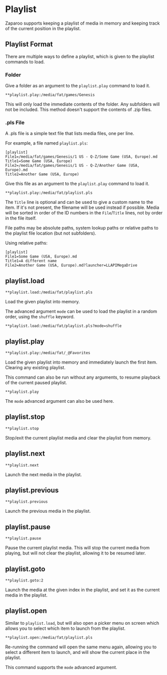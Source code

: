 # Playlist

Zaparoo supports keeping a playlist of media in memory and keeping track of the current position in the playlist.

## Playlist Format

There are multiple ways to define a playlist, which is given to the playlist commands to load.

### Folder

Give a folder as an argument to the `playlist.play` command to load it.

```
**playlist.play:/media/fat/games/Genesis
```

This will only load the immediate contents of the folder. Any subfolders will not be included. This method doesn't support the contents of .zip files.

### .pls File

A .pls file is a simple text file that lists media files, one per line.

For example, a file named `playlist.pls`:

```
[playlist]
File1=/media/fat/games/Genesis/1 US - Q-Z/Some Game (USA, Europe).md
Title1=Some Game (USA, Europe)
File2=/media/fat/games/Genesis/1 US - Q-Z/Another Game (USA, Europe).md
Title2=Another Game (USA, Europe)
```

Give this file as an argument to the `playlist.play` command to load it.

```
**playlist.play:/media/fat/playlist.pls
```

The `Title` line is optional and can be used to give a custom name to the item. If it's not present, the filename will be used instead if possible. Media will be sorted in order of the ID numbers in the `File`/`Title` lines, not by order in the file itself.

File paths may be absolute paths, system lookup paths or relative paths to the playlist file location (but not subfolders).

Using relative paths:

```
[playlist]
File1=Some Game (USA, Europe).md
Title1=A different name
File2=Another Game (USA, Europe).md?launcher=LLAPIMegaDrive
```

## playlist.load

```
**playlist.load:/media/fat/playlist.pls
```

Load the given playlist into memory.

The advanced argument `mode` can be used to load the playlist in a random order, using the `shuffle` keyword.

```
**playlist.load:/media/fat/playlist.pls?mode=shuffle
```

## playlist.play

```
**playlist.play:/media/fat/_@Favorites
```

Load the given playlist into memory and immediately launch the first item. Clearing any existing playlist.

This command can also be run without any arguments, to resume playback of the current paused playlist.

```
**playlist.play
```

The `mode` advanced argument can also be used here.

## playlist.stop

```
**playlist.stop
```

Stop/exit the current playlist media and clear the playlist from memory.

## playlist.next

```
**playlist.next
```

Launch the next media in the playlist.

## playlist.previous

```
**playlist.previous
```

Launch the previous media in the playlist.

## playlist.pause

```
**playlist.pause
```

Pause the current playlist media. This will stop the current media from playing, but will not clear the playlist, allowing it to be resumed later.

## playlist.goto

```
**playlist.goto:2
```

Launch the media at the given index in the playlist, and set it as the current media in the playlist.

## playlist.open

Similar to `playlist.load`, but will also open a picker menu on screen which allows you to select which item to launch from the playlist.

```
**playlist.open:/media/fat/playlist.pls
```

Re-running the command will open the same menu again, allowing you to select a different item to launch, and will show the current place in the playlist.

This command supports the `mode` advanced argument.
